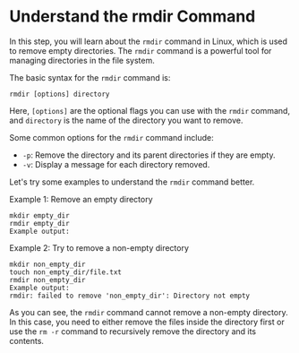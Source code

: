 # Understand the rmdir Command

In this step, you will learn about the `rmdir` command in Linux, which is used to remove empty directories. The `rmdir` command is a powerful tool for managing directories in the file system.

The basic syntax for the `rmdir` command is:

```
rmdir [options] directory
```

Here, `[options]` are the optional flags you can use with the `rmdir` command, and `directory` is the name of the directory you want to remove.

Some common options for the `rmdir` command include:

- `-p`: Remove the directory and its parent directories if they are empty.
- `-v`: Display a message for each directory removed.

Let's try some examples to understand the `rmdir` command better.

Example 1: Remove an empty directory

```
mkdir empty_dir
rmdir empty_dir
Example output:
```

Example 2: Try to remove a non-empty directory

```
mkdir non_empty_dir
touch non_empty_dir/file.txt
rmdir non_empty_dir
Example output:
rmdir: failed to remove 'non_empty_dir': Directory not empty
```

As you can see, the `rmdir` command cannot remove a non-empty directory. In this case, you need to either remove the files inside the directory first or use the `rm -r` command to recursively remove the directory and its contents.
